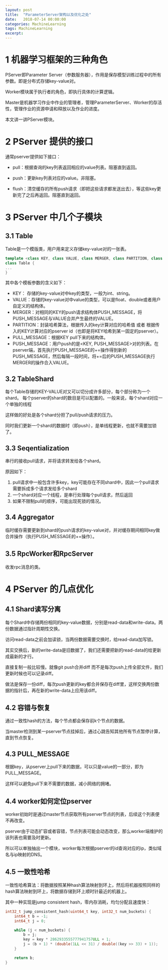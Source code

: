 ```yaml
---    
layout: post
title:  "ParameterServer架构以及优化之处"
date:   2018-07-14 00:00:00
categories: MachineLearning
tags: MachineLearning
excerpt: 
---
```


# 1 机器学习框架的三种角色

PServer即Parameter Server（参数服务器），作用是保存模型训练过程中的所有参数。即是分布式存储key-value对。

Worker模块属于执行者的角色，即执行具体的计算逻辑。

Master是机器学习作业中作业的管理者，管理ParameterServer、Worker的存活性，管理作业的资源申请和释放以及作业的进度。

本文讲一讲PServer模块。

# 2 PServer 提供的接口

通常pserver提供如下接口：

- pull：根据查询的key列表返回相应的value列表。阻塞直到返回。

- push：更新key列表对应的value。非阻塞。

- flush：清空缓存的所有push请求（即把这些请求都发送出去），等这些key更新完了之后再返回。阻塞直到返回。

# 3 PServer 中几个子模块

## 3.1 Table

Table是一个模版类，用户用来定义存储key-value对的一张表。

```cpp
template <class KEY, class VALUE, class MERGER, class PARTITION, class PULL_MESSAGE, class PUSH_MESSAGE>
class Table {
...
}
```

其中各个模板参数的含义如下：  
- KEY： 存储的key-value对中key的类型，一般为int、string。
- VALUE：存储的key-value对中value的类型，可以是float、double或者用户自定义的结构体。
- MERGER：对相同的KEY的push请求结构体PUSH_MESSAGE，将PUSH_MESSAGE与VALUE合并产生最终的VALUE。
- PARTITION：封装哈希算法，根据传入的key计算对应的哈希值 或者 根据传入的KEY计算对应的pserver id（也即是将KEY哈希到某一固定的pserver）。
- PULL_MESSAGE：根据KEY pull下来的结构体。
- PUSH_MESSAGE：用户push的是<KEY, PUSH_MESSAGE>对的列表。在pserver端，首先执行PUSH_MESSAGE的+=操作得到新的PUSH_MESSAGE，然后每隔一段时间，将+=后的PUSH_MESSAGE执行MERGER的操作合入VALUE。

## 3.2 TableShard

每个Table存储的KEY-VALUE对又可以切分成许多部分，每个部分称为一个shard。
每个pserver的shard的数目是可以配置的。一般来说，每个shard对应一个单独的线程

这样做的好处是各个shard分担了pull/push请求的压力。

同时我们更新一个shard的数据时（即push），是单线程更新，也就不需要加锁了。

## 3.3 Seqentialization

串行的接收pull请求，并将请求转发给各个shard。

原因如下：
1. pull请求中一般包含许多key，key可能存在不同shard中，因此一个pull请求需要拆成多个请求发给多个shard
2. 一个shard对应一个线程，是串行处理每个pull请求，然后返回
3. 如果不限制pull的顺序，可能出现死锁的情况。

## 3.4 Aggregator

临时缓存需要更新到shard的push请求的key-value对，并对缓存期间相同key做合并操作（执行PUSH_MESSAGE的+=操作）。

## 3.5 RpcWorker和RpcServer

收发rpc消息的类。

# 4 PServer 的几点优化

## 4.1 Shard读写分离

每个Shard中存储两份相同的key-value数据，分别是read-data和write-data。两份数据通过指针周期性交换。

访问read-data之前会加读锁，当两份数据需要交换时，给read-data加写锁。

其实交换后，新的write-data是旧数据了，我们还需要把新的read-data的给更新成最新的才行。

直接复制一般比较慢。就像git push合并diff 而不是每次push上传全部文件，我们更新时候也可以记录diff。

做法是保存一份diff，每次push更新的key都合并保存在diff里，这样交换两份数据的指针后，再在新的write-data上应用该diff。

## 4.2 容错与恢复

通过一致性hash的方法，每个节点都会保存前k个节点的数据。

当master检测到某一pserver节点挂掉后，通过心跳告知其他所有节点暂停计算，直到节点恢复。

## 4.3 PULL_MESSAGE

根据key，从pserver上pull下来的数据，可以只是value的一部分，即为PULL_MESSAGE。

这样可以避免pull下来不需要的数据，减小网络的拥堵。

## 4.4 worker如何定位pserver

worker初始时是通过master节点获取所有pserver节点的列表，后续这个列表便不再改变。

pserver由于动态扩容或者容错，节点列表可能会动态改变，那么worker端维护的该列表也需要及时更新。

所以可以单独抽出一个模块，worker每次根据pserver的id查询对应的ip，类似域名与ip映射的DNS。

## 4.5 一致性哈希

一致性哈希算法：将数据按照某种hash算法映射到环上，然后将机器按照同样的hash算法映射到环上，将数据存储到环上顺时针最近的机器上。

其中一种实现是jump consistent hash，零内存消耗，均匀分配且速度快：

```cpp
int32_t jump_consistent_hash(uint64_t key, int32_t num_buckets) {
    int64_t b = -1;
    int64_t j = 0;

    while (j < num_buckets) {
        b = j;
        key = key * 2862933555777941757ULL + 1;
        j = (b + 1) * (double(1LL << 31) / double((key >> 33) + 1));
    }

    return b;
}
```
